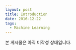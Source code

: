 ```yaml
---
layout: post
title: Introduction
date: 2016-12-22
tags:
  - Machine Learning
---
```


본 게시물은 아직 미작성 상태입니다.

